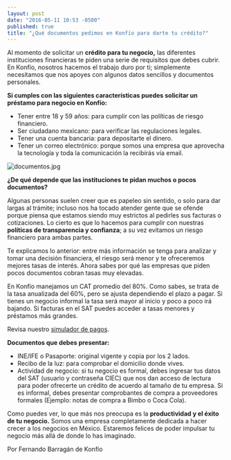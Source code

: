 ```yaml
---
layout: post
date: "2016-05-11 10:53 -0500"
published: true
title: "¿Qué documentos pedimos en Konfío para darte tu crédito?"
---
```

Al momento de solicitar un **crédito para tu negocio,** las diferentes instituciones financieras te piden una serie de requisitos que debes cubrir. En Konfío, nosotros hacemos el trabajo duro por ti; simplemente necesitamos que nos apoyes con algunos datos sencillos y documentos personales.

**Si cumples con las siguientes características puedes solicitar un préstamo para negocio en Konfío:**
- Tener entre 18 y 59 años: para cumplir con las políticas de riesgo financiero.
- Ser ciudadano mexicano: para verificar las regulaciones legales.
- Tener una cuenta bancaria: para depositarte el dinero.
- Tener un correo electrónico: porque somos una empresa que aprovecha la tecnología y toda la comunicación la recibirás vía email.

![documentos.jpg]({{site.baseurl}}/img/documentos.jpg)

**¿De qué depende que las instituciones te pidan muchos o pocos documentos?**

Algunas personas suelen creer que es papeleo sin sentido, o solo para dar largas al trámite; incluso nos ha tocado atender gente que se ofende porque piensa que estamos siendo muy estrictos al pedirles sus facturas o cotizaciones. Lo cierto es que lo hacemos para cumplir con nuestras **políticas de transparencia y confianza**; a su vez evitamos un riesgo financiero para ambas partes.

Te explicamos lo anterior: entre más información se tenga para analizar y tomar una decisión financiera, el riesgo será menor y te ofreceremos mejores tasas de interés. Ahora sabes por qué las empresas que piden pocos documentos cobran tasas muy elevadas. 

En Konfío manejamos un CAT promedio del 80%. Como sabes, se trata de la tasa anualizada del 60%, pero se ajusta dependiendo el plazo a pagar. Si tienes un negocio informal la tasa será mayor al inicio y poco a poco irá bajando. Si facturas en el SAT puedes acceder a tasas menores y préstamos más grandes. 

Revisa nuestro [simulador de pagos](https://konfio.mx/simulador).

**Documentos que debes presentar:**

- INE/IFE o Pasaporte: original vigente y copia por los 2 lados.
- Recibo de la luz: para comprobar el domicilio donde vives.
- Actividad de negocio: si tu negocio es formal, debes ingresar tus datos del SAT (usuario y contraseña CIEC) que nos dan acceso de lectura para poder ofrecerte un crédito de acuerdo al tamaño de tu empresa. Si es informal, debes presentar comprobantes de compra a proveedores formales (Ejemplo: notas de compra a Bimbo o Coca Cola).

Como puedes ver, lo que más nos preocupa es la **productividad y el éxito de tu negocio.** Somos una empresa completamente dedicada a hacer crecer a los negocios en México. Estaremos felices de poder impulsar tu negocio más allá de donde lo has imaginado. 

Por Fernando Barragán de Konfío
